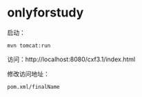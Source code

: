 # onlyforstudy
启动：
```
mvn tomcat:run
```
访问：http://localhost:8080/cxf3.1/index.html

修改访问地址：
```
pom.xml/finalName
```
